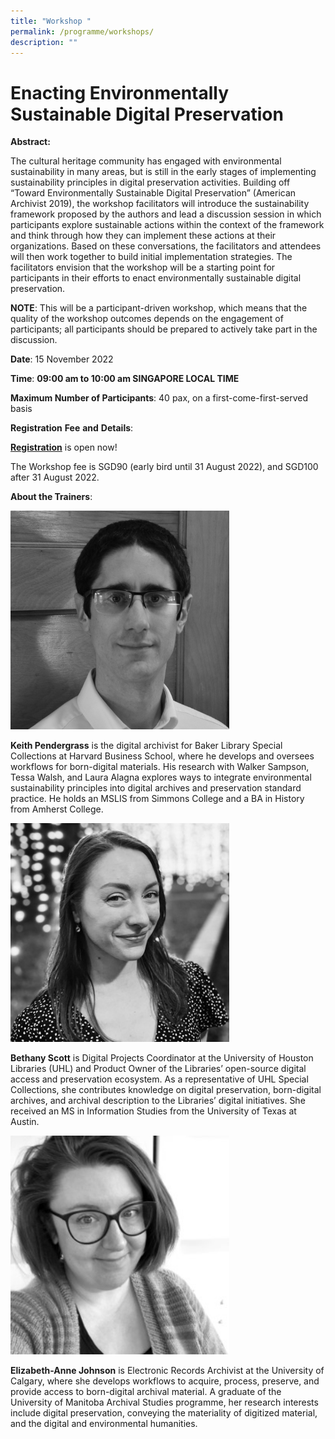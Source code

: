 ```yaml
---
title: "Workshop "
permalink: /programme/workshops/
description: ""
---
```

# Enacting Environmentally Sustainable Digital Preservation

**Abstract:**

The cultural heritage community has engaged with environmental sustainability in many areas, but is still in the early stages of implementing sustainability principles in digital preservation activities. Building off “Toward Environmentally Sustainable Digital Preservation” (American Archivist 2019), the workshop facilitators will introduce the sustainability framework proposed by the authors and lead a discussion session in which participants explore sustainable actions within the context of the framework and think through how they can implement these actions at their organizations. Based on these conversations, the facilitators and attendees will then work together to build initial implementation strategies. The facilitators envision that the workshop will be a starting point for participants in their efforts to enact environmentally sustainable digital preservation.

**NOTE**: This will be a participant-driven workshop, which means that the quality of the workshop outcomes depends on the engagement of participants; all participants should be prepared to actively take part in the discussion.

**Date**:
15 November 2022

**Time**: 
**09:00 am to 10:00 am SINGAPORE LOCAL TIME**

**Maximum Number of Participants**:
40 pax, on a first-come-first-served basis 

**Registration** **Fee** **and** **Details**: 

[**Registration**](https://www.sarbica2022.sg/registration/) is open now!

The Workshop fee is SGD90 (early bird until 31 August 2022), and SGD100 after 31 August 2022. 


**About the Trainers**:

<img src="/images/Keith%20Pendergrass_50.jpg" alt="keith pendergrass" style="width:350px;"/>

**Keith Pendergrass** is the digital archivist for Baker Library Special Collections at Harvard Business School, where he develops and oversees workflows for born-digital materials. His research with Walker Sampson, Tessa Walsh, and Laura Alagna explores ways to integrate environmental sustainability principles into digital archives and preservation standard practice. He holds an MSLIS from Simmons College and a BA in History from Amherst College.

<img src="/images/bscott_50.jpg" alt="bethany scott" style="width:350px;"/>

**Bethany Scott** is Digital Projects Coordinator at the University of Houston Libraries (UHL) and Product Owner of the Libraries’ open-source digital access and preservation ecosystem. As a representative of UHL Special Collections, she contributes knowledge on digital preservation, born-digital archives, and archival description to the Libraries’ digital initiatives. She received an MS in Information Studies from the University of Texas at Austin.

<img src="/images/EAJheadshotBW_50.jpg" alt="elizabeth ann johnson" style="width:350px;"/>

**Elizabeth-Anne Johnson** is Electronic Records Archivist at the University of Calgary, where she develops workflows to acquire, process, preserve, and provide access to born-digital archival material. A graduate of the University of Manitoba Archival Studies programme, her research interests include digital preservation, conveying the materiality of digitized material, and the digital and environmental humanities.